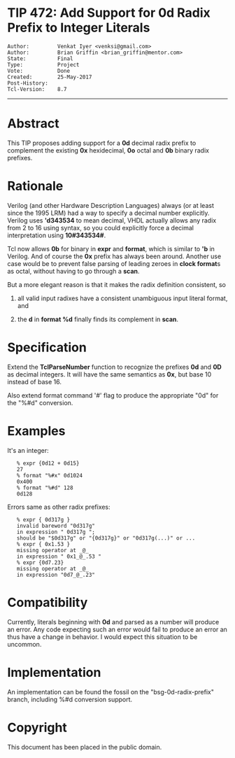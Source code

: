 # TIP 472: Add Support for 0d Radix Prefix to Integer Literals
	Author:         Venkat Iyer <venksi@gmail.com>
	Author:         Brian Griffin <brian_griffin@mentor.com>
	State:          Final
	Type:           Project
	Vote:           Done
	Created:        25-May-2017
	Post-History:   
	Tcl-Version:    8.7
-----

# Abstract

This TIP proposes adding support for a **0d** decimal radix prefix to
complement the existing **0x** hexidecimal, **0o** octal and **0b**
binary radix prefixes.

# Rationale

Verilog \(and other Hardware Description Languages\) always \(or at least since
the 1995 LRM\) had a way to specify a decimal number explicitly.  Verilog uses
**'d343534** to mean decimal, VHDL actually allows any radix from 2 to 16
using syntax, so you could explicitly force a decimal interpretation using
**10\#343534\#**.

Tcl now allows **0b** for binary in **expr** and **format**, which is
similar to **'b** in Verilog.  And of course the **0x** prefix has always
been around.  Another use case would be to prevent false parsing of leading
zeroes in **clock format**s as octal, without having to go through a
**scan**.

But a more elegant reason is that it makes the radix definition consistent, so

 1. all valid input radixes have a consistent unambiguous input literal
    format, and

 2. the **d** in **format %d** finally finds its complement in **scan**.

# Specification

Extend the **TclParseNumber** function to recognize the prefixes **0d**
and **0D** as decimal integers.  It will have the same semantics as
**0x**, but base 10 instead of base 16.  

Also extend format command '\#' flag to produce the appropriate "0d" for 
the "%\#d" conversion.  

# Examples

It's an integer:

	   % expr {0d12 + 0d15}
	   27
	   % format "%#x" 0d1024
	   0x400
	   % format "%#d" 128
	   0d128

Errors same as other radix prefixes:

	   % expr { 0d317g }
	   invalid bareword "0d317g"
	   in expression " 0d317g ";
	   should be "$0d317g" or "{0d317g}" or "0d317g(...)" or ...
	   % expr { 0x1.53 }
	   missing operator at _@_
	   in expression " 0x1_@_.53 "
	   % expr {0d7.23}
	   missing operator at _@_
	   in expression "0d7_@_.23"

# Compatibility

Currently, literals beginning with **0d** and parsed as a number will
produce an error.  Any code expecting such an error would fail to produce an
error an thus have a change in behavior.  I would expect this situation to be
uncommon.

# Implementation

An implementation can be found the fossil on the "bsg-0d-radix-prefix" branch, including %\#d conversion support.

# Copyright

This document has been placed in the public domain.

